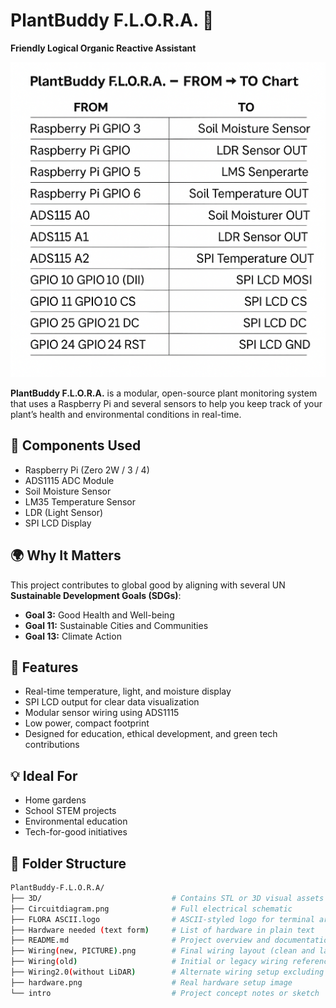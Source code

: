 # PlantBuddy F.L.O.R.A. 🌱

**Friendly Logical Organic Reactive Assistant**

![Wiring Diagram](Wiring(new,%20PICTURE).png)

**PlantBuddy F.L.O.R.A.** is a modular, open-source plant monitoring system that uses a Raspberry Pi and several sensors to help you keep track of your plant’s health and environmental conditions in real-time.

## 🔧 Components Used

- Raspberry Pi (Zero 2W / 3 / 4)
- ADS1115 ADC Module
- Soil Moisture Sensor
- LM35 Temperature Sensor
- LDR (Light Sensor)
- SPI LCD Display

## 🌍 Why It Matters

This project contributes to global good by aligning with several UN **Sustainable Development Goals (SDGs)**:
- **Goal 3:** Good Health and Well-being  
- **Goal 11:** Sustainable Cities and Communities  
- **Goal 13:** Climate Action  

## 🚀 Features

- Real-time temperature, light, and moisture display
- SPI LCD output for clear data visualization
- Modular sensor wiring using ADS1115
- Low power, compact footprint
- Designed for education, ethical development, and green tech contributions

## 💡 Ideal For

- Home gardens
- School STEM projects
- Environmental education
- Tech-for-good initiatives

## 📁 Folder Structure

```bash
PlantBuddy-F.L.O.R.A/
├── 3D/                             # Contains STL or 3D visual assets (for 3D printing/rendering)
├── Circuitdiagram.png              # Full electrical schematic
├── FLORA ASCII.logo                # ASCII-styled logo for terminal art
├── Hardware needed (text form)     # List of hardware in plain text
├── README.md                       # Project overview and documentation
├── Wiring(new, PICTURE).png        # Final wiring layout (clean and labeled)
├── Wiring(old)                     # Initial or legacy wiring reference
├── Wiring2.0(without LiDAR)        # Alternate wiring setup excluding LiDAR
├── hardware.png                    # Real hardware setup image
└── intro                           # Project concept notes or sketch
